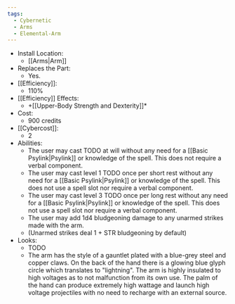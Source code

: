 ```yaml
---
tags:
  - Cybernetic
  - Arms
  - Elemental-Arm
---
```

* Install Location:
	* [[Arms|Arm]]
* Replaces the Part:
	* Yes.
* [[Efficiency]]:
	* 110%
* [[Efficiency]] Effects:
	* +[[Upper-Body Strength and Dexterity]]*
* Cost:
	* 900 credits
* [[Cybercost]]:
	* 2
* Abilities:
	* The user may cast TODO at will without any need for a [[Basic Psylink|Psylink]] or knowledge of the spell. This does not require a verbal component.
	* The user may cast level 1 TODO once per short rest without any need for a [[Basic Psylink|Psylink]] or knowledge of the spell. This does not use a spell slot nor require a verbal component. 
	* The user may cast level 3 TODO once per long rest without any need for a [[Basic Psylink|Psylink]] or knowledge of the spell. This does not use a spell slot nor require a verbal component.
	* The user may add 1d4 bludgeoning damage to any unarmed strikes made with the arm.
	* (Unarmed strikes deal 1 + STR bludgeoning by default)
* Looks:
	* TODO
	* The arm has the style of a gauntlet plated with a blue-grey steel and copper claws. On the back of the hand there is a glowing blue glyph circle which translates to "lightning". The arm is highly insulated to high voltages as to not malfunction from its own use. The palm of the hand can produce extremely high wattage and launch high voltage projectiles with no need to recharge with an external source.